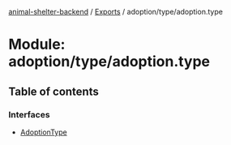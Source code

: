 [animal-shelter-backend](../README.md) / [Exports](../modules.md) / adoption/type/adoption.type

# Module: adoption/type/adoption.type

## Table of contents

### Interfaces

- [AdoptionType](../interfaces/adoption_type_adoption_type.AdoptionType.md)
